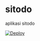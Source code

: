 # sitodo
aplikasi sitodo

[![Deploy](https://github.com/CruzerBL/sitodo/actions/workflows/dpl.yml/badge.svg)](https://github.com/CruzerBL/sitodo/actions/workflows/dpl.yml)
